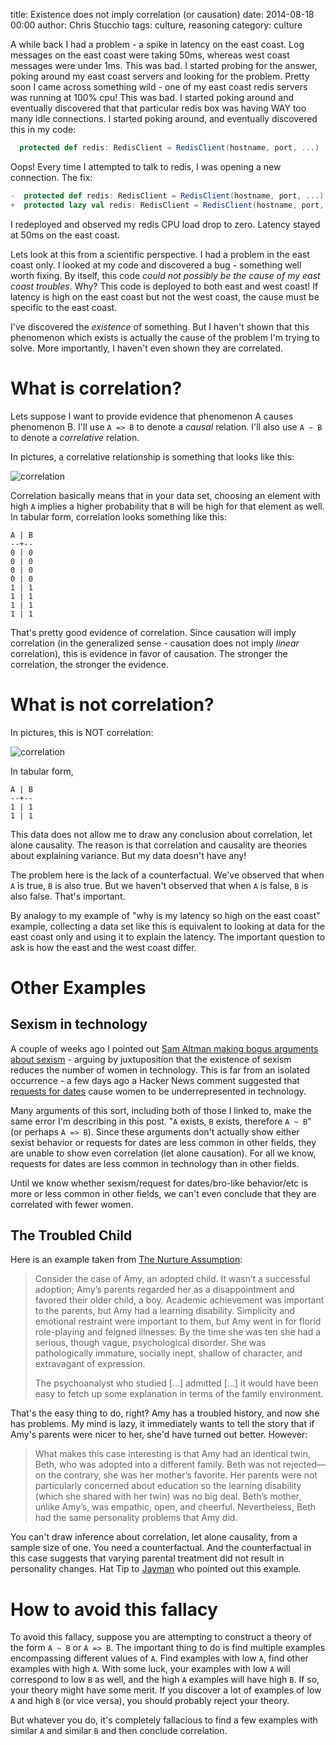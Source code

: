 title: Existence does not imply correlation (or causation)
date: 2014-08-18 00:00
author: Chris Stucchio
tags: culture, reasoning
category: culture

A while back I had a problem - a spike in latency on the east coast. Log messages on the east coast were taking 50ms, whereas west coast messages were under 1ms. This was bad. I started probing for the answer, poking around my east coast servers and looking for the problem. Pretty soon I came across something wild - one of my east coast redis servers was running at 100% cpu! This was bad. I started poking around and eventually discovered that that particular redis box was having WAY too many idle connections. I started poking around, and eventually discovered this in my code:

```scala
  protected def redis: RedisClient = RedisClient(hostname, port, ...)
```

Oops! Every time I attempted to talk to redis, I was opening a new connection. The fix:

```scala
-  protected def redis: RedisClient = RedisClient(hostname, port, ...)
+  protected lazy val redis: RedisClient = RedisClient(hostname, port, ...)
```

I redeployed and observed my redis CPU load drop to zero. Latency stayed at 50ms on the east coast.

Lets look at this from a scientific perspective. I had a problem in the east coast only. I looked at my code and discovered a bug - something well worth fixing. By itself, this code *could not possibly be the cause of my east coast troubles*. Why? This code is deployed to both east and west coast! If latency is high on the east coast but not the west coast, the cause must be specific to the east coast.

I've discovered the *existence* of something. But I haven't shown that this phenomenon which exists is actually the cause of the problem I'm trying to solve. More importantly, I haven't even shown they are correlated.

# What is correlation?

Lets suppose I want to provide evidence that phenomenon A causes phenomenon B. I'll use `A => B` to denote a *causal* relation. I'll also use `A ~ B` to denote a *correlative* relation.

In pictures, a correlative relationship is something that looks like this:

![correlation](/blog_media/2014/existence_does_not_imply_correlation/correlation.png)

Correlation basically means that in your data set, choosing an element with high `A` implies a higher probability that `B` will be high for that element as well. In tabular form, correlation looks something like this:

    A | B
    --+--
    0 | 0
    0 | 0
    0 | 0
    0 | 0
    1 | 1
    1 | 1
    1 | 1
    1 | 1

That's pretty good evidence of correlation. Since causation will imply correlation (in the generalized sense - causation does not imply *linear* correlation), this is evidence in favor of causation. The stronger the correlation, the stronger the evidence.

# What is not correlation?

In pictures, this is NOT correlation:

![correlation](/blog_media/2014/existence_does_not_imply_correlation/no_correlation.png)

In tabular form,

    A | B
    --+--
    1 | 1
    1 | 1

This data does not allow me to draw any conclusion about correlation, let alone causality. The reason is that correlation and causality are theories about explaining variance. But my data doesn't have any!

The problem here is the lack of a counterfactual. We've observed that when `A` is true, `B` is also true. But we haven't observed that when `A` is false, `B` is also false. That's important.

By analogy to my example of "why is my latency so high on the east coast" example, collecting a data set like this is equivalent to looking at data for the east coast only and using it to explain the latency. The important question to ask is how the east and the west coast differ.

# Other Examples

## Sexism in technology

A couple of weeks ago I pointed out [Sam Altman making bogus arguments about sexism](/blog/2014/sam_altmans_sexism_straw_man.html) - arguing by juxtuposition that the existence of sexism reduces the number of women in technology. This is far from an isolated occurrence - a few days ago a Hacker News comment suggested that [requests for dates](https://news.ycombinator.com/item?id=8168532) cause women to be underrepresented in technology.

Many arguments of this sort, including both of those I linked to, make the same error I'm describing in this post. "`A` exists, `B` exists, therefore `A ~ B`" (or perhaps `A => B`). Since these arguments don't actually show either sexist behavior or requests for dates are less common in other fields, they are unable to show even correlation (let alone causation). For all we know, requests for dates are less common in technology than in other fields.

Until we know whether sexism/request for dates/bro-like behavior/etc is more or less common in other fields, we can't even conclude that they are correlated with fewer women.

## The Troubled Child

Here is an example taken from [The Nurture Assumption](http://www.amazon.com/gp/product/1439101655/ref=as_li_tl?ie=UTF8&camp=1789&creative=390957&creativeASIN=1439101655&linkCode=as2&tag=christuc-20&linkId=2VUTFZJRVE7TFZ5E):

> Consider the case of Amy, an adopted child. It wasn’t a successful adoption; Amy’s parents regarded her as a disappointment and favored their older child, a boy. Academic achievement was important to the parents, but Amy had a learning disability. Simplicity and emotional restraint were important to them, but Amy went in for florid role-playing and feigned illnesses. By the time she was ten she had a serious, though vague, psychological disorder. She was pathologically immature, socially inept, shallow of character, and extravagant of expression.
>
> The psychoanalyst who studied [...] admitted [...] it would have been easy to fetch up some explanation in terms of the family environment.

That's the easy thing to do, right? Amy has a troubled history, and now she has problems. My mind is lazy, it immediately wants to tell the story that if Amy's parents were nicer to her, she'd have turned out better. However:

> What makes this case interesting is that Amy had an identical twin, Beth, who was adopted into a different family. Beth was not rejected—on the contrary, she was her mother’s favorite. Her parents were not particularly concerned about education so the learning disability (which she shared with her twin) was no big deal. Beth’s mother, unlike Amy’s, was empathic, open, and cheerful. Nevertheless, Beth had the same personality problems that Amy did.

You can't draw inference about correlation, let alone causality, from a sample size of one. You need a counterfactual. And the counterfactual in this case suggests that varying parental treatment did not result in personality changes. Hat Tip to [Jayman](http://jaymans.wordpress.com/2014/05/30/beware-armchair-psychoanalysis/) who pointed out this example.

# How to avoid this fallacy

To avoid this fallacy, suppose you are attempting to construct a theory of the form `A ~ B` or `A => B`. The important thing to do is find multiple examples encompassing different values of `A`. Find examples with low `A`, find other examples with high `A`. With some luck, your examples with low `A` will correspond to low `B` as well, and the high `A` examples will have high `B`. If so, your theory might have some merit. If you discover a lot of examples of low `A` and high `B` (or vice versa), you should probably reject your theory.

But whatever you do, it's completely fallacious to find a few examples with similar `A` and similar `B` and then conclude correlation.

